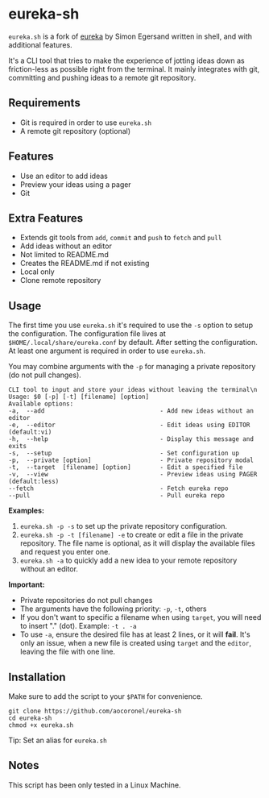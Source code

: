 # eureka-sh

`eureka.sh` is a fork of [eureka](https://github.com/simeg/eureka) by Simon Egersand written in shell, and with additional features.

It's a CLI tool that tries to make the experience of jotting ideas down as friction-less as possible right from the terminal. It mainly integrates with git, committing and pushing ideas to a remote git repository.

## Requirements

- Git is required in order to use `eureka.sh`
- A remote git repository (optional)

## Features

- Use an editor to add ideas
- Preview your ideas using a pager
- Git

## Extra Features

- Extends git tools from `add`, `commit` and `push` to `fetch` and `pull`
- Add ideas without an editor
- Not limited to README.md
- Creates the README.md if not existing
- Local only
- Clone remote repository

## Usage

The first time you use `eureka.sh` it's required to use the `-s` option to setup the configuration. The configuration file lives at `$HOME/.local/share/eureka.conf` by default.
After setting the configuration. At least one argument is required in order to use `eureka.sh`.

You may combine arguments with the `-p` for managing a private repository (do not pull changes).

```
CLI tool to input and store your ideas without leaving the terminal\n
Usage: $0 [-p] [-t] [filename] [option]
Available options:
-a,  --add                                - Add new ideas without an editor
-e,  --editor                             - Edit ideas using EDITOR (default:vi)
-h,  --help                               - Display this message and exits
-s,  --setup                              - Set configuration up
-p,  --private [option]                   - Private repository modal
-t,  --target  [filename] [option]        - Edit a specified file
-v,  --view                               - Preview ideas using PAGER (default:less)
--fetch                                   - Fetch eureka repo
--pull                                    - Pull eureka repo
```

**Examples:**

1. `eureka.sh -p -s` to set up the private repository configuration.
2. `eureka.sh -p -t [filename] -e` to create or edit a file in the private repository. The file name is optional, as it will display the available files and request you enter one.
3. `eureka.sh -a` to quickly add a new idea to your remote repository without an editor.

**Important:**

- Private repositories do not pull changes
- The arguments have the following priority: `-p`, `-t`, others
- If you don't want to specific a filename when using `target`, you will need to insert "." (dot). Example: `-t . -a`
- To use `-a`, ensure the desired file has at least 2 lines, or it will **fail**. It's only an issue, when a new file is created using `target` and the `editor`, leaving the file with one line.

## Installation

Make sure to add the script to your `$PATH` for convenience.

```
git clone https://github.com/aocoronel/eureka-sh
cd eureka-sh
chmod +x eureka.sh
```

Tip: Set an alias for `eureka.sh`

## Notes

This script has been only tested in a Linux Machine.
